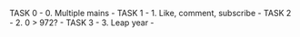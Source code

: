 TASK 0 - 0. Multiple mains - 
TASK 1 - 1. Like, comment, subscribe -
TASK 2 - 2. 0 > 972? -
TASK 3 - 3. Leap year -
